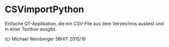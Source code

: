 # CSVimportPython
Einfache QT-Applikation, die ein CSV-File aus dem Verzeichnis ausliest und in einer Textbox ausgibt.

(c) Michael Weinberger 5BHIT 2015/16
